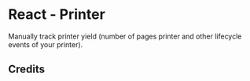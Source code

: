 # React - Printer

Manually track printer yield (number of pages printer and other lifecycle events of your printer).

## Credits
